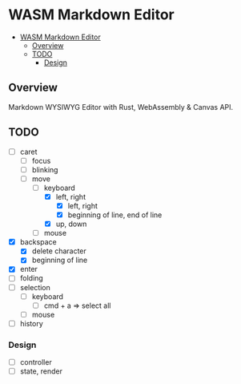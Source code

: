 # WASM Markdown Editor

- [WASM Markdown Editor](#wasm-markdown-editor)
  - [Overview](#overview)
  - [TODO](#todo)
    - [Design](#design)

## Overview

Markdown WYSIWYG Editor with Rust, WebAssembly & Canvas API.

## TODO

- [ ] caret
  - [ ] focus
  - [ ] blinking
  - [ ] move
    - [ ] keyboard
      - [x] left, right
        - [x] left, right
        - [x] beginning of line, end of line
      - [x] up, down
    - [ ] mouse
- [x] backspace
  - [x] delete character
  - [x] beginning of line
- [x] enter
- [ ] folding
- [ ] selection
  - [ ] keyboard
    - [ ] cmd + a => select all
  - [ ] mouse
- [ ] history

### Design

- [ ] controller
- [ ] state, render
